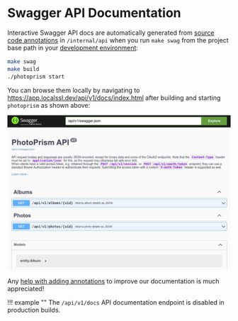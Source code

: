 # Swagger API Documentation

Interactive Swagger API docs are automatically generated from [source code annotations](https://github.com/swaggo/swag) in `/internal/api` when you run `make swag` from the project base path in your [development environment](https://docs.photoprism.app/developer-guide/setup/):

```bash
make swag
make build
./photoprism start
```

You can browse them locally by navigating to https://app.localssl.dev/api/v1/docs/index.html after building and starting `photoprism` as shown above:

![swagger-docs](img/swagger.jpg)

Any [help with adding annotations](https://github.com/photoprism/photoprism/issues/2132#issuecomment-2227337416) to improve our documentation is much appreciated!

!!! example ""
    The `/api/v1/docs` API documentation endpoint is disabled in production builds.
